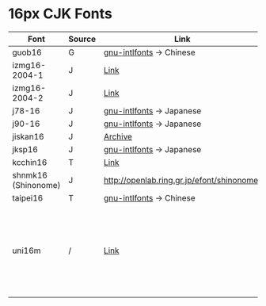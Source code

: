 # 16px CJK Fonts

| Font | Source | Link | Derivative? |
| --- | --- | --- | --- |
| guob16 | G | [gnu-intlfonts](https://ftp.gnu.org/gnu/intlfonts/) -> Chinese | / |
| izmg16-2004-1 | J | [Link](http://izumilib.web.fc2.com/izumi-bf/dl-eng.html) | jiskan16 | / |
| izmg16-2004-2 | J | [Link](http://izumilib.web.fc2.com/izumi-bf/dl-eng.html) | jiskan16 | / |
| j78-16 | J | [gnu-intlfonts](https://ftp.gnu.org/gnu/intlfonts/) -> Japanese | / |
| j90-16 | J | [gnu-intlfonts](https://ftp.gnu.org/gnu/intlfonts/) -> Japanese | jiskan16 |
| jiskan16 | J | [Archive](https://web.archive.org/web/20100218022211/http://www12.ocn.ne.jp/~imamura/jisx0213.html) | / |
| jksp16 | J | [gnu-intlfonts](https://ftp.gnu.org/gnu/intlfonts/) -> Japanese | / |
| kcchin16 | T | [Link](https://sources.debian.org/src/chdrvfont/) | / |
| shnmk16 (Shinonome) | J | <http://openlab.ring.gr.jp/efont/shinonome/> | jiskan16 |
| taipei16 | T | [gnu-intlfonts](https://ftp.gnu.org/gnu/intlfonts/) -> Chinese | / |
| uni16m | / | [Link](https://www.ibiblio.org/pub/packages/ccic/software/fonts/unicode/bdf/) | CCLIB16.FS, (HKU) chinese.16, Jming16, hanglm16; copyright status of some fonts unclear |

